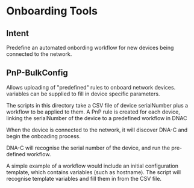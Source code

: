 # Onboarding Tools

## Intent 
Predefine an automated onbording workflow for new devices being connected to the network.

## PnP-BulkConfig
Allows uploading of "predefined" rules to onboard network devices.
variables can be supplied to fill in device specific parameters.

The scripts in this directory take a CSV file of device serialNumber plus a workflow to be applied to them.
A PnP rule is created for each device, linking the serialNumber of the device to a predefined workflow in DNAC

When the device is connected to the network, it will discover DNA-C and begin the onboading process.

DNA-C will recognise the serial number of the device, and run the pre-defined workflow.

A simple example of a workflow would include an initial configuration template, which contains variables (such as hostname).
The script will recognise template variables and fill them in from the CSV file.


